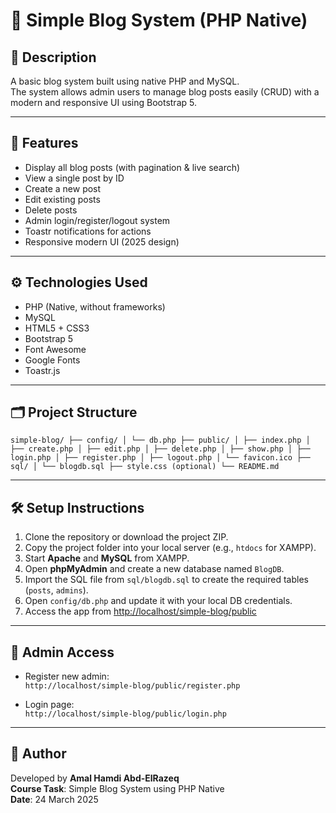 # 📝 Simple Blog System (PHP Native)

## 📌 Description
A basic blog system built using native PHP and MySQL.  
The system allows admin users to manage blog posts easily (CRUD) with a modern and responsive UI using Bootstrap 5.

---

## 🚀 Features
- Display all blog posts (with pagination & live search)
- View a single post by ID
- Create a new post
- Edit existing posts
- Delete posts
- Admin login/register/logout system
- Toastr notifications for actions
- Responsive modern UI (2025 design)

---

## ⚙️ Technologies Used
- PHP (Native, without frameworks)
- MySQL
- HTML5 + CSS3
- Bootstrap 5
- Font Awesome
- Google Fonts
- Toastr.js

---

## 🗂️ Project Structure

 ```simple-blog/ ├── config/ │ └── db.php ├── public/ │ ├── index.php │ ├── create.php │ ├── edit.php │ ├── delete.php │ ├── show.php │ ├── login.php │ ├── register.php │ ├── logout.php │ └── favicon.ico ├── sql/ │ └── blogdb.sql ├── style.css (optional) └── README.md ```


---

## 🛠️ Setup Instructions

1. Clone the repository or download the project ZIP.
2. Copy the project folder into your local server (e.g., `htdocs` for XAMPP).
3. Start **Apache** and **MySQL** from XAMPP.
4. Open **phpMyAdmin** and create a new database named `BlogDB`.
5. Import the SQL file from `sql/blogdb.sql` to create the required tables (`posts`, `admins`).
6. Open `config/db.php` and update it with your local DB credentials.
7. Access the app from [http://localhost/simple-blog/public](http://localhost/simple-blog/public)

---

## 👤 Admin Access

- Register new admin:  
  `http://localhost/simple-blog/public/register.php`

- Login page:  
  `http://localhost/simple-blog/public/login.php`

---

## 📄 Author

Developed by **Amal Hamdi Abd-ElRazeq**  
**Course Task**: Simple Blog System using PHP Native  
**Date**: 24 March 2025
